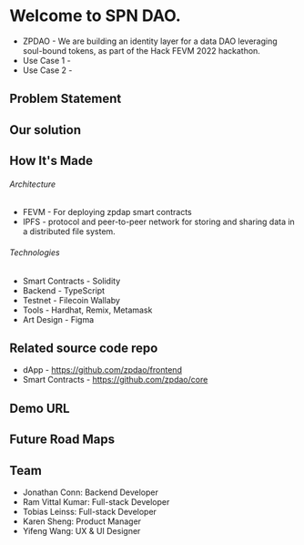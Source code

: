 # Welcome to SPN DAO.
- ZPDAO - We are building an identity layer for a data DAO leveraging soul-bound tokens, as part of the Hack FEVM 2022 hackathon.
- Use Case 1 - 
- Use Case 2 - 

## Problem Statement

## Our solution

## How It's Made

###### Architecture

- FEVM - For deploying zpdap smart contracts
- IPFS - protocol and peer-to-peer network for storing and sharing data in a distributed file system.

###### Technologies

- Smart Contracts - Solidity
- Backend - TypeScript
- Testnet - Filecoin Wallaby
- Tools - Hardhat, Remix, Metamask
- Art Design - Figma

## Related source code repo

* dApp - https://github.com/zpdao/frontend
* Smart Contracts - https://github.com/zpdao/core

## Demo URL


##  Future Road Maps

## Team

* Jonathan Conn: Backend Developer
* Ram Vittal Kumar: Full-stack Developer
* Tobias Leinss: Full-stack Developer
* Karen Sheng: Product Manager
* Yifeng Wang: UX & UI Designer

